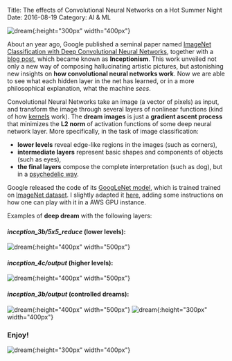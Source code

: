 Title: The effects of Convolutional Neural Networks on a Hot Summer Night
Date: 2016-08-19
Category: AI & ML

![dream](./dream/d1.jpg){:height="300px" width="400px"}

About an year ago, Google published a seminal paper named [ImageNet Classification with Deep Convolutional Neural Networks](https://papers.nips.cc/paper/4824-imagenet-classification-with-deep-convolutional-neural-networks.pdf), together with a [blog post](https://research.googleblog.com/2015/07/deepdream-code-example-for-visualizing.html), which became known as **Inceptionism**. This work unveiled not only a new way of composing hallucinating artistic pictures, but astonishing new insights on **how convolutional neural networks work**. Now we are able to see what each hidden layer in the net has learned, or in a more philosophical explanation, what the machine *sees*.

Convolutional Neural Networks take an image (a vector of pixels) as input, and transform the image through several layers of nonlinear functions (kind of how [kernels](https://en.wikipedia.org/wiki/Kernel_(image_processing)) work). The **dream images** is just a **gradient ascent process** that minimizes the **L2 norm** of activation functions of some deep neural network layer. More specifically, in the task of image classification:

* **lower levels** reveal edge-like regions in the images (such as corners),
* **intermediate layers** represent basic shapes and components of objects (such as eyes),
* **the final layers** compose the complete interpretation (such as dog), but in a [psychedelic way](https://www.reddit.com/r/deepdream/comments/3cawxb/what_are_deepdream_images_how_do_i_make_my_own/). 


Google released the code of its [GoogLeNet model](https://github.com/BVLC/caffe/tree/master/models/bvlc_googlenet), which is trained trained on [ImageNet dataset](http://www.image-net.org/).  I slightly adapted it [here](https://github.com/bt3gl/Machine-Learning-Resources/tree/master/Deep_Art/deepdream), adding some instructions on how one can play with it in a AWS GPU instance.


Examples of **deep dream** with the following layers:

#### *inception_3b/5x5_reduce* (lower levels):
![dream](./dream/d12.jpeg){:height="400px" width="500px"}

#### *inception_4c/output* (higher levels):
![dream](./dream/d11.jpeg){:height="400px" width="500px"}

#### *inception_3b/output* (controlled dreams):
![dream](./dream/d3.jpg){:height="400px" width="500px"}
![dream](./dream/d13.jpeg){:height="300px" width="400px"}


### Enjoy!

![dream](./dream/1.jpg){:height="300px" width="400px"}



